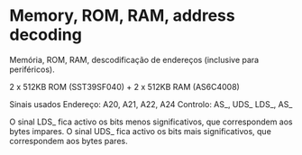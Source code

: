 # Memory, ROM, RAM, address decoding
Memória, ROM, RAM, descodificação de endereços (inclusive para periféricos).  

2 x 512KB ROM (SST39SF040) + 2 x 512KB RAM (AS6C4008)  

Sinais usados 
Endereço: A20, A21, A22, A24
Controlo: AS_, UDS_ LDS_, AS_

O sinal LDS_ fica activo os bits menos significativos, que correspondem aos bytes impares.
O sinal UDS_ fica activo os bits mais significativos, que correspondem aos bytes pares.

